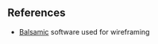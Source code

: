 ## References

 + <a href="https://balsamiq.com/wireframes/desktop/">Balsamic</a> software used for wireframing